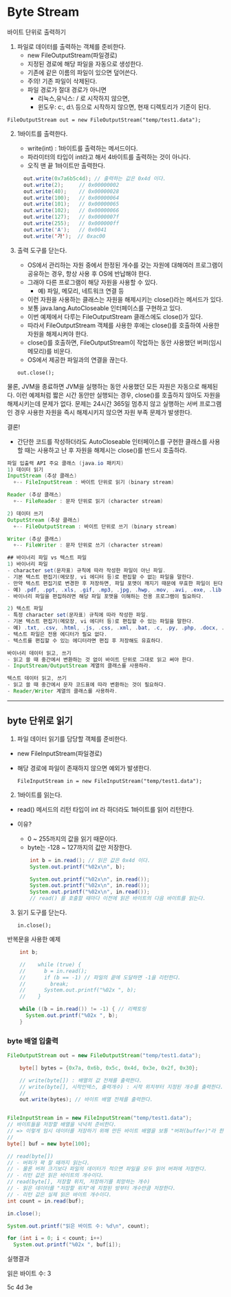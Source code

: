 # Byte Stream

바이트 단위로 출력하기

1. 파일로 데이터를 출력하는 객체를 준비한다.
   - new FileOutputStream(파일경로)
   - 지정된 경로에 해당 파일을 자동으로 생성한다.
   - 기존에 같은 이름의 파일이 있으면 덮어쓴다.
   - 주의! 기존 파일이 삭제된다.
   - 파일 경로가 절대 경로가 아니면
     - 리눅스,유닉스: / 로 시작하지 않으면,
     - 윈도우: c:\, d:\ 등으로 시작하지 않으면, 현재 디렉토리가 기준이 된다.

  `FileOutputStream out = new FileOutputStream("temp/test1.data");`

2. 1바이트를 출력한다.
   - write(int) : 1바이트를 출력하는 메서드이다.
   - 파라미터의 타입이 int라고 해서 4바이트를 출력하는 것이 아니다.
   - 오직 맨 끝 1바이트만 출력한다.

    ```java
      out.write(0x7a6b5c4d); // 출력하는 값은 0x4d 이다.
      out.write(2);     // 0x00000002
      out.write(40);    // 0x00000028
      out.write(100);   // 0x00000064
      out.write(101);   // 0x00000065
      out.write(102);   // 0x00000066
      out.write(127);   // 0x0000007f
      out.write(255);   // 0x000000ff
      out.write('A');   // 0x0041
      out.write('가');  // 0xac00
    ```

3. 출력 도구를 닫는다.
     - OS에서 관리하는 자원 중에서 한정된 개수를 갖는 자원에 대해여러 프로그램이 공유하는 경우, 항상 사용 후 OS에 반납해야 한다.
     - 그래야 다른 프로그램이 해당 자원을 사용할 수 있다.
       - 예) 파일, 메모리, 네트워크 연결 등
     - 이런 자원을 사용하는 클래스는 자원을 해제시키는 close()라는 메서드가 있다.
     - 보통 java.lang.AutoCloseable 인터페이스를 구현하고 있다.
     - 이번 예제에서 다루는 FileOutputStream 클래스에도 close()가 있다.
     - 따라서 FileOutputStream 객체를 사용한 후에는 close()를 호출하여 사용한 자원을 해제시켜야 한다.
     - close()를 호출하면, FileOutputStream이 작업하는 동안 사용했던 버퍼(임시메모리)를 비운다.
     - OS에서 제공한 파일과의 연결을 끊는다.

      `out.close();`

물론, JVM을 종료하면 JVM을 실행하는 동안 사용했던 모든 자원은 자동으로 해제된다.
이런 예제처럼 짧은 시간 동안만  실행되는 경우,
close()를 호출하지 않아도 자원을 해제시키는데 문제가 없다.
문제는 24시간 365일 멈추지 않고 실행하는 서버 프로그램인 경우
사용한 자원을 즉시 해제시키지 않으면
자원 부족 문제가 발생한다.

결론!

- 간단한 코드를 작성하더라도 AutoCloseable 인터페이스를 구현한 클래스를 사용할 때는 사용하고 난 후 자원을 해제시는 close()를 반드시 호출하라.

```java
파일 입출력 API 주요 클래스 (java.io 패키지)
1) 데이터 읽기
InputStream (추상 클래스)
  +-- FileInputStream : 바이트 단위로 읽기 (binary stream)

Reader (추상 클래스)
  +-- FileReader : 문자 단위로 읽기 (character stream)

2) 데이터 쓰기
OutputStream (추상 클래스)
  +-- FileOutputStream : 바이트 단위로 쓰기 (binary stream)

Writer (추상 클래스)
  +-- FileWriter : 문자 단위로 쓰기 (character stream)

## 바이너리 파일 vs 텍스트 파일
1) 바이너리 파일
- character set(문자표) 규칙에 따라 작성한 파일이 아닌 파일.
- 기본 텍스트 편집기(메모장, vi 에디터 등)로 편집할 수 없는 파일을 말한다.
- 만약 텍스트 편집기로 변경한 후 저장하면, 파일 포맷이 깨지기 때문에 무효한 파일이 된다.
- 예) .pdf, .ppt, .xls, .gif, .mp3, .jpg, .hwp, .mov, .avi, .exe, .lib 등
- 바이너리 파일을 편집하려면 해당 파일 포맷을 이해하는 전용 프로그램이 필요하다.

2) 텍스트 파일
- 특정 character set(문자표) 규칙에 따라 작성한 파일.
- 기본 텍스트 편집기(메모장, vi 에디터 등)로 편집할 수 있는 파일을 말한다.
- 예) .txt, .csv, .html, .js, .css, .xml, .bat, .c, .py, .php, .docx, .pptx, .xlsx 등
- 텍스트 파일은 전용 에디터가 필요 없다.
- 텍스트를 편집할 수 있는 에디터라면 편집 후 저장해도 유효하다.

바이너리 데이터 읽고, 쓰기
- 읽고 쓸 때 중간에서 변환하는 것 없이 바이트 단위로 그대로 읽고 써야 한다.
- InputStream/OutputStream 계열의 클래스를 사용하라.

텍스트 데이터 읽고, 쓰기
- 읽고 쓸 때 중간에서 문자 코드표에 따라 변환하는 것이 필요하다.
- Reader/Writer 계열의 클래스를 사용하라.
```

---

## byte 단위로 읽기

 1) 파일 데이터 읽기를 담당할 객체를 준비한다.

- new FileInputStream(파일경로)
- 해당 경로에 파일이 존재하지 않으면 예외가 발생한다.

    `FileInputStream in = new FileInputStream("temp/test1.data");`

2) 1바이트를 읽는다.

- read() 메서드의 리턴 타입이 int 라 하더라도 1바이트를 읽어 리턴한다.
- 이유?
  - 0 ~ 255까지의 값을 읽기 때문이다.
  - byte는 -128 ~ 127까지의 값만 저장한다.

  ```java
      int b = in.read(); // 읽은 값은 0x4d 이다.
      System.out.printf("%02x\n", b);

      System.out.printf("%02x\n", in.read());
      System.out.printf("%02x\n", in.read());
      System.out.printf("%02x\n", in.read());
      // read() 를 호출할 때마다 이전에 읽은 바이트의 다음 바이트를 읽는다.
  ```

3) 읽기 도구를 닫는다.

    `in.close();`

반복문을 사용한 예제

```java
    int b;

    //    while (true) {
    //      b = in.read();
    //      if (b == -1) // 파일의 끝에 도달하면 -1을 리턴한다.
    //        break;
    //      System.out.printf("%02x ", b);
    //    }

    while ((b = in.read()) != -1) { // 리팩토링
      System.out.printf("%02x ", b);
    }
```

### byte 배열 입출력

```java
FileOutputStream out = new FileOutputStream("temp/test1.data");

    byte[] bytes = {0x7a, 0x6b, 0x5c, 0x4d, 0x3e, 0x2f, 0x30};

    // write(byte[]) : 배열의 값 전체를 출력한다.
    // write(byte[], 시작인덱스, 출력개수) : 시작 위치부터 지정된 개수를 출력한다.
    //
    out.write(bytes); // 바이트 배열 전체를 출력한다.


FileInputStream in = new FileInputStream("temp/test1.data");
// 바이트들을 저장할 배열을 넉넉히 준비한다.
// => 이렇게 임시 데이터를 저장하기 위해 만든 바이트 배열을 보통 "버퍼(buffer)"라 한다.
//
byte[] buf = new byte[100];

// read(byte[])
// - 버퍼가 꽉 찰 때까지 읽는다.
// - 물론 버퍼 크기보다 파일의 데이터가 적으면 파일을 모두 읽어 버퍼에 저장한다.
// - 리턴 값은 읽은 바이트의 개수이다.
// read(byte[], 저장할 위치, 저장하기를 희망하는 개수)
// - 읽은 데이터를 "저장할 위치"에 지정된 방부터 개수만큼 저장한다.
// - 리턴 값은 실제 읽은 바이트 개수이다.
int count = in.read(buf);

in.close();

System.out.printf("읽은 바이트 수: %d\n", count);

for (int i = 0; i < count; i++)
  System.out.printf("%02x ", buf[i]);

```

실행결과

읽은 바이트 수: 3

5c 4d 3e 